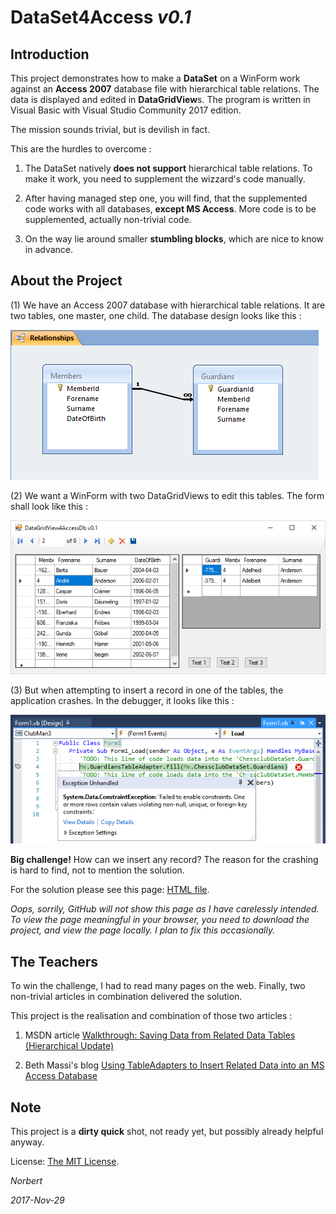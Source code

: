 ﻿
# DataSet4Access *v0.1*

## Introduction

This project demonstrates how to make a **DataSet** on a WinForm
work against an **Access 2007** database file with hierarchical
table relations. The data is displayed and edited in **DataGridView**s.
The program is written in Visual Basic with Visual Studio Community 2017 edition.

The mission sounds trivial, but is devilish in fact.

This are the hurdles to overcome :

1. The DataSet natively **does not support** hierarchical
table relations. To make it work, you need to supplement the
wizzard's code manually.

2. After having managed step one, you will find, that the
supplemented code works with all databases, **except MS Access**.
More code is to be supplemented, actually non-trivial code.

3. On the way lie around smaller **stumbling blocks**, which
are nice to know in advance.

## About the Project

(1) We have an Access 2007 database with hierarchical table relations.
It are two tables, one master, one child.
The database design looks like this :

![We have an Access database with two tables, one master, one child.](./pages/img/20170811o0642.access--view-relationships--cut.png?raw=true)

(2) We want a WinForm with two DataGridViews to edit this tables.
The form shall look like this :

![From two WinForms DataGridViews, we want edit this tables.](./pages/img/20171126o0141.winforms-hierarchical-datagridviews.png?raw=true)

(3) But when attempting to insert a record in one of the tables,
the application crashes. In the debugger, it looks like this :

![When inserting a record, this exception fires.](./pages/img/20170811o174121.vs--clubman--run--exception.png?raw=true)

**Big challenge!** How can we insert any record?
The reason for the crashing is hard to find,
not to mention the solution.

For the solution please see this page: [HTML file](./pages/index.html).

*Oops, sorrily, GitHub will not show this page as I have carelessly intended.
To view the page meaningful in your browser, you need to download the
project, and view the page locally. I plan to fix this occasionally.*

## The Teachers

To win the challenge, I had to read many pages on the web.
Finally, two non-trivial articles in combination delivered the solution.

This project is the realisation and combination of those two articles :

1. MSDN article [Walkthrough: Saving Data from Related Data Tables (Hierarchical Update)](https://msdn.microsoft.com/en-us/library/bb384432.aspx)

2. Beth Massi's blog [Using TableAdapters to Insert Related Data into an MS Access Database](https://blogs.msdn.microsoft.com/bethmassi/2009/05/14/using-tableadapters-to-insert-related-data-into-an-ms-access-database/)

## Note

This project is a **dirty quick** shot, not ready yet, but possibly already helpful anyway.

License: [The MIT License](https://mit-license.org/).

*Norbert*

*2017-Nov-29*
